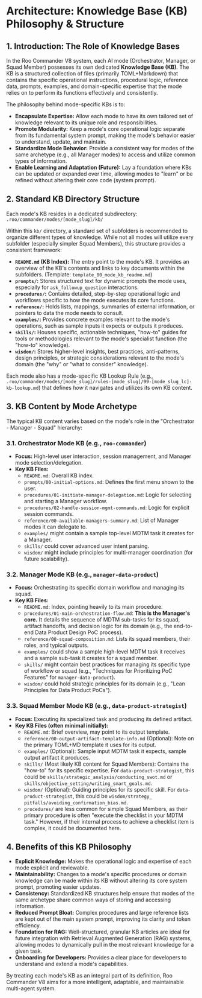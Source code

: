 # Architecture: Knowledge Base (KB) Philosophy & Structure

## 1. Introduction: The Role of Knowledge Bases

In the Roo Commander V8 system, each AI mode (Orchestrator, Manager, or Squad Member) possesses its own dedicated **Knowledge Base (KB)**. The KB is a structured collection of files (primarily TOML+Markdown) that contains the specific operational instructions, procedural logic, reference data, prompts, examples, and domain-specific expertise that the mode relies on to perform its functions effectively and consistently.

The philosophy behind mode-specific KBs is to:

*   **Encapsulate Expertise:** Allow each mode to have its own tailored set of knowledge relevant to its unique role and responsibilities.
*   **Promote Modularity:** Keep a mode's core operational logic separate from its fundamental system prompt, making the mode's behavior easier to understand, update, and maintain.
*   **Standardize Mode Behavior:** Provide a consistent way for modes of the same archetype (e.g., all Manager modes) to access and utilize common types of information.
*   **Enable Learning and Adaptation (Future):** Lay a foundation where KBs can be updated or expanded over time, allowing modes to "learn" or be refined without altering their core code (system prompt).

## 2. Standard KB Directory Structure

Each mode's KB resides in a dedicated subdirectory:
`.roo/commander/modes/[mode_slug]/kb/`

Within this `kb/` directory, a standard set of subfolders is recommended to organize different types of knowledge. While not all modes will utilize every subfolder (especially simpler Squad Members), this structure provides a consistent framework:

*   **`README.md` (KB Index):** The entry point to the mode's KB. It provides an overview of the KB's contents and links to key documents within the subfolders. (Template: `template_00_mode_kb_readme.md`)
*   **`prompts/`:** Stores structured text for dynamic prompts the mode uses, especially for `ask_followup_question` interactions.
*   **`procedures/`:** Contains detailed, step-by-step operational logic and workflows specific to how the mode executes its core functions.
*   **`reference/`:** Holds lists, mappings, summaries of external information, or pointers to data the mode needs to consult.
*   **`examples/`:** Provides concrete examples relevant to the mode's operations, such as sample inputs it expects or outputs it produces.
*   **`skills/`:** Houses specific, actionable techniques, "how-to" guides for tools or methodologies relevant to the mode's specialist function (the "how-to" knowledge).
*   **`wisdom/`:** Stores higher-level insights, best practices, anti-patterns, design principles, or strategic considerations relevant to the mode's domain (the "why" or "what to consider" knowledge).

Each mode also has a mode-specific KB Lookup Rule (e.g., `.roo/commander/modes/[mode_slug]/rules-[mode_slug]/99-[mode_slug_lc]-kb-lookup.md`) that defines *how* it navigates and utilizes its own KB content.

## 3. KB Content by Mode Archetype

The typical KB content varies based on the mode's role in the "Orchestrator - Manager - Squad" hierarchy:

### 3.1. Orchestrator Mode KB (e.g., `roo-commander`)
*   **Focus:** High-level user interaction, session management, and Manager mode selection/delegation.
*   **Key KB Files:**
    *   `README.md`: Overall KB index.
    *   `prompts/00-initial-options.md`: Defines the first menu shown to the user.
    *   `procedures/01-initiate-manager-delegation.md`: Logic for selecting and starting a Manager workflow.
    *   `procedures/02-handle-session-mgmt-commands.md`: Logic for explicit session commands.
    *   `reference/00-available-managers-summary.md`: List of Manager modes it can delegate to.
    *   `examples/` might contain a sample top-level MDTM task it creates for a Manager.
    *   `skills/` could cover advanced user intent parsing.
    *   `wisdom/` might include principles for multi-manager coordination (for future scalability).

### 3.2. Manager Mode KB (e.g., `manager-data-product`)
*   **Focus:** Orchestrating its specific domain workflow and managing its squad.
*   **Key KB Files:**
    *   `README.md`: Index, pointing heavily to its main procedure.
    *   `procedures/01-main-orchestration-flow.md`: **This is the Manager's core.** It details the sequence of MDTM sub-tasks for its squad, artifact handoffs, and decision logic for its domain (e.g., the end-to-end Data Product Design PoC process).
    *   `reference/00-squad-composition.md`: Lists its squad members, their roles, and typical outputs.
    *   `examples/` could show a sample high-level MDTM task it receives and a sample sub-task it creates for a squad member.
    *   `skills/` might contain best practices for managing its specific type of workflow or squad (e.g., "Techniques for Prioritizing PoC Features" for `manager-data-product`).
    *   `wisdom/` could hold strategic principles for its domain (e.g., "Lean Principles for Data Product PoCs").

### 3.3. Squad Member Mode KB (e.g., `data-product-strategist`)
*   **Focus:** Executing its specialized task and producing its defined artifact.
*   **Key KB Files (often minimal initially):**
    *   `README.md`: Brief overview, may point to its output template.
    *   `reference/00-output-artifact-template-info.md` (Optional): Note on the primary TOML+MD template it uses for its output.
    *   `examples/` (Optional): Sample input MDTM task it expects, sample output artifact it produces.
    *   `skills/` (Most likely KB content for Squad Members): Contains the "how-to" for its specific expertise. For `data-product-strategist`, this could be `skills/strategic_analysis/conducting_swot.md` or `skills/objective_setting/writing_smart_goals.md`.
    *   `wisdom/` (Optional): Guiding principles for its specific skill. For `data-product-strategist`, this could be `wisdom/strategy_ pitfalls/avoiding_confirmation_bias.md`.
    *   `procedures/` are less common for simple Squad Members, as their primary procedure is often "execute the checklist in your MDTM task." However, if their internal process to achieve a checklist item is complex, it could be documented here.

## 4. Benefits of this KB Philosophy

*   **Explicit Knowledge:** Makes the operational logic and expertise of each mode explicit and reviewable.
*   **Maintainability:** Changes to a mode's specific procedures or domain knowledge can be made within its KB without altering its core system prompt, promoting easier updates.
*   **Consistency:** Standardized KB structures help ensure that modes of the same archetype share common ways of storing and accessing information.
*   **Reduced Prompt Bloat:** Complex procedures and large reference lists are kept out of the main system prompt, improving its clarity and token efficiency.
*   **Foundation for RAG:** Well-structured, granular KB articles are ideal for future integration with Retrieval Augmented Generation (RAG) systems, allowing modes to dynamically pull in the most relevant knowledge for a given task.
*   **Onboarding for Developers:** Provides a clear place for developers to understand and extend a mode's capabilities.

By treating each mode's KB as an integral part of its definition, Roo Commander V8 aims for a more intelligent, adaptable, and maintainable multi-agent system.